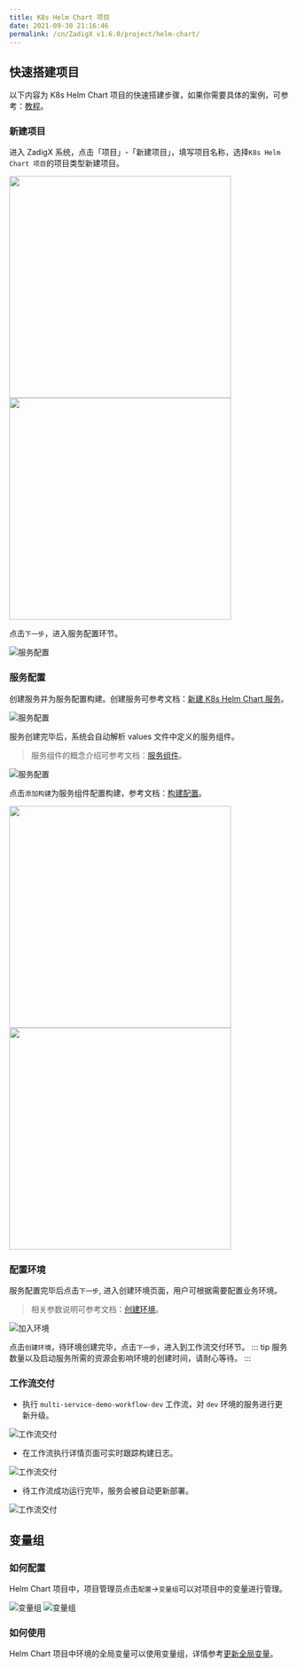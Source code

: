 ```yaml
---
title: K8s Helm Chart 项目
date: 2021-09-30 21:16:46
permalink: /cn/ZadigX v1.6.0/project/helm-chart/
---
```


## 快速搭建项目

以下内容为 K8s Helm Chart 项目的快速搭建步骤，如果你需要具体的案例，可参考：[教程](https://www.koderover.com/tutorials/codelabs/helm-chart/index.html?index=..%2F..index#0)。

### 新建项目

进入 ZadigX 系统，点击「项目」-「新建项目」，填写项目名称，选择`K8s Helm Chart 项目`的项目类型新建项目。

<img src="../_images/k8s_voting_onboarding_0.png" width="400">
<img src="../_images/helm_chart_sample_onboarding_1.png" width="400">

点击`下一步`，进入服务配置环节。

![服务配置](../_images/helm_chart_sample_onboarding_2_0.png)

### 服务配置

创建服务并为服务配置构建。创建服务可参考文档：[新建 K8s Helm Chart 服务](/ZadigX%20v1.6.0/project/service/helm/chart/#新建服务)。

![服务配置](../_images/helm_chart_sample_onboarding_2.png)

服务创建完毕后，系统会自动解析 values 文件中定义的服务组件。

> 服务组件的概念介绍可参考文档：[服务组件](/ZadigX%20v1.6.0/project/service/module/)。

![服务配置](../_images/helm_chart_sample_onboarding_2_1.png)

点击`添加构建`为服务组件配置构建，参考文档：[构建配置](/ZadigX%20v1.6.0/project/build/)。

<img src="../_images/helm_chart_sample_onboarding_backend_build_config.png" width="400">
<img src="../_images/helm_chart_sample_onboarding_backend_build_config_1.png" width="400">

### 配置环境
服务配置完毕后点击`下一步`, 进入创建环境页面，用户可根据需要配置业务环境。
> 相关参数说明可参考文档：[创建环境](/ZadigX%20v1.6.0/project/env/k8s/#新建环境)。

![加入环境](../_images/helm_chart_sample_onboarding_3.png)

点击`创建环境`，待环境创建完毕，点击`下一步`，进入到工作流交付环节。
::: tip
服务数量以及启动服务所需的资源会影响环境的创建时间，请耐心等待。
:::

### 工作流交付

- 执行 `multi-service-demo-workflow-dev` 工作流，对 `dev` 环境的服务进行更新升级。

![工作流交付](../_images/helm_chart_sample_onboarding_4.png)

- 在工作流执行详情页面可实时跟踪构建日志。

![工作流交付](../_images/helm_chart_sample_show_pipeline_running.png)

- 待工作流成功运行完毕，服务会被自动更新部署。

![工作流交付](../_images/helm_chart_sample_show_env.png)

## 变量组

### 如何配置

Helm Chart 项目中，项目管理员点击`配置`->`变量组`可以对项目中的变量进行管理。

![变量组](../_images/project_setttings_vars_group_1.png)
![变量组](../_images/project_setttings_vars_group_2.png)

### 如何使用

Helm Chart 项目中环境的全局变量可以使用变量组，详情参考[更新全局变量](/ZadigX%20v1.6.0/project/env/helm/chart/#更新全局变量)。
